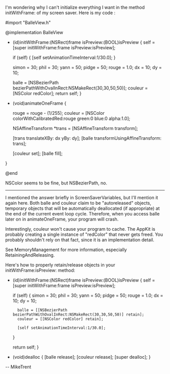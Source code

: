 

I'm wondering why I can't initialize everything I want in the method initWithFrame: of my screen saver. Here is my code :

    
#import "BalleView.h"

@implementation BalleView

- (id)initWithFrame:(NSRect)frame isPreview:(BOOL)isPreview
{
    self = [super initWithFrame:frame isPreview:isPreview];
    
    if (self) { [self setAnimationTimeInterval:1/30.0]; }
    
    simon = 30; phil = 30;
    yann = 50; pidge = 50;
    rouge = 1.0;
    dx = 10; dy = 10;
    
    balle = [NSBezierPath bezierPathWithOvalInRect:NSMakeRect(30,30,50,50)];
    couleur = [NSColor redColor];
    return self;
}

- (void)animateOneFrame
{

    rouge = rouge - (1/255);
    couleur = [NSColor colorWithCalibratedRed:rouge green:0 blue:0 alpha:1.0];

    NSAffineTransform *trans = [NSAffineTransform transform];

    [trans translateXBy: dx yBy: dy];
    [balle transformUsingAffineTransform: trans];

    [couleur set]; [balle fill];

}

@end


NSColor seems to be fine, but NSBezierPath, no.

----

I mentioned the answer briefly in ScreenSaverVariables, but I'll mention it again here. Both balle and couleur claim to be "autoreleased" objects, temporary objects that will be automatically deallocated (if appropriate) at the end of the current event loop cycle. Therefore, when you access balle later on in animateOneFrame, your program will crash. 

Interestingly, couleur won't cause your program to cache. The AppKit is probably creating a single instance of "redColor" that never gets freed. You probably shouldn't rely on that fact, since it is an implementation detail.

See MemoryManagement for more information, especially RetainingAndReleasing.

Here's how to properly retain/release objects in your initWithFrame:isPreview: method:

    
- (id)initWithFrame:(NSRect)frame isPreview:(BOOL)isPreview
{
    self = [super initWithFrame:frame isPreview:isPreview];
    
    if (self) { 
        simon = 30; phil = 30;
        yann = 50; pidge = 50;
        rouge = 1.0;
        dx = 10; dy = 10;
    
        balle = [[NSBezierPath bezierPathWithOvalInRect:NSMakeRect(30,30,50,50)] retain];
        couleur = [[NSColor redColor] retain];

        [self setAnimationTimeInterval:1/30.0];
    }
    
    return self;
}

- (void)dealloc
{
    [balle release];
    [couleur release];
    [super dealloc];
}


-- MikeTrent

